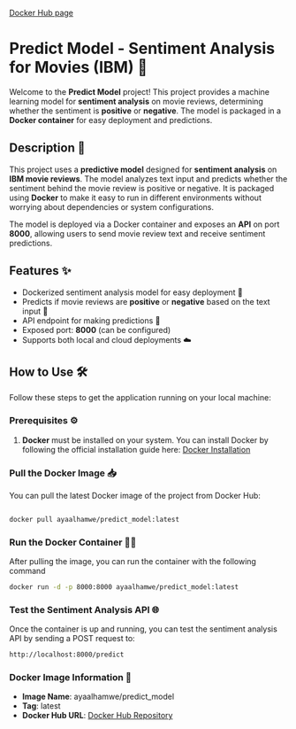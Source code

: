 [Docker Hub page](https://hub.docker.com/r/ayaalhamwe/predict_model)

# Predict Model - Sentiment Analysis for Movies (IBM) 🚀

Welcome to the **Predict Model** project! This project provides a machine learning model for **sentiment analysis** on movie reviews, determining whether the sentiment is **positive** or **negative**. The model is packaged in a **Docker container** for easy deployment and predictions.

## Description 📖

This project uses a **predictive model** designed for **sentiment analysis** on **IBM movie reviews**. The model analyzes text input and predicts whether the sentiment behind the movie review is positive or negative. It is packaged using **Docker** to make it easy to run in different environments without worrying about dependencies or system configurations.

The model is deployed via a Docker container and exposes an **API** on port **8000**, allowing users to send movie review text and receive sentiment predictions.

## Features ✨

- Dockerized sentiment analysis model for easy deployment 🚢
- Predicts if movie reviews are **positive** or **negative** based on the text input 🎥
- API endpoint for making predictions 📡
- Exposed port: **8000** (can be configured)
- Supports both local and cloud deployments ☁️

## How to Use 🛠️

Follow these steps to get the application running on your local machine:

### Prerequisites ⚙️

1. **Docker** must be installed on your system. You can install Docker by following the official installation guide here: [Docker Installation](https://docs.docker.com/get-docker/)

### Pull the Docker Image 📥

You can pull the latest Docker image of the project from Docker Hub:

```bash

docker pull ayaalhamwe/predict_model:latest
```
### Run the Docker Container 🏃‍♂️

After pulling the image, you can run the container with the following command

```bash
docker run -d -p 8000:8000 ayaalhamwe/predict_model:latest
```
### Test the Sentiment Analysis API 🌐
Once the container is up and running, you can test the sentiment analysis API by sending a POST request to:

```bash
http://localhost:8000/predict
```
### Docker Image Information 🐳

- **Image Name**: ayaalhamwe/predict_model
- **Tag**: latest
- **Docker Hub URL**: [Docker Hub Repository](https://hub.docker.com/r/ayaalhamwe/predict_model)

